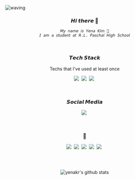 ![waving](https://capsule-render.vercel.app/api?type=waving&height=200&text=Yena!&fontAlign=80&fontAlignY=40&color=gradient)

<div align="center">
    
### 𝙃𝙞 𝙩𝙝𝙚𝙧𝙚 👋
    
    𝘔𝘺 𝘯𝘢𝘮𝘦 𝘪𝘴 𝘠𝘦𝘯𝘢 𝘒𝘪𝘮 🙂
    𝘐 𝘢𝘮 𝘢 𝘴𝘵𝘶𝘥𝘦𝘯𝘵 𝘢𝘵 𝘙.𝘓. 𝘗𝘢𝘴𝘤𝘩𝘢𝘭 𝘏𝘪𝘨𝘩 𝘚𝘤𝘩𝘰𝘰𝘭
<br/>


<h3 align="center">𝙏𝙚𝙘𝙝 𝙎𝙩𝙖𝙘𝙠</h3>

<p align="center"> Techs that I've used at least once </p>

<p align="center">
  <img src="https://img.shields.io/badge/Python-3766AB?style=for-the-badge&logo=Python&logoColor=white"/></a>&nbsp 
  <img src="https://img.shields.io/badge/Java-007396?style=for-the-badge&logo=Java&logoColor=white"/></a>&nbsp 
  <img src="https://img.shields.io/badge/Javascript-ffb13b?style=for-the-badge&logo=javascript&logoColor=black"/></a>&nbsp 
</p>
<br>

<h3 align="center">𝙎𝙤𝙘𝙞𝙖𝙡 𝙈𝙚𝙙𝙞𝙖</h3>
<p align="center">
  <a href="https://www.instagram.com/yenayebo/"><img src="https://img.shields.io/badge/Instagram-E4405F?style=for-the-badge&logo=Instagram&logoColor=white&link=https://www.instagram.com/yenayebo/"/></a>&nbsp
</p>
<br>

<h3 align="center">🏫</h3>
<p align="center">
  <a href="https://www.kisb.net/"><img src="https://img.shields.io/badge/KISB-097479?style=for-the-badge&logo=beijingsubway&logoColor=white&link=https://www.kisb.net/"/></a>&nbsp
  <a href="http://sykis.withschool.co.kr/"><img src="https://img.shields.io/badge/SKIS-5197d8?style=for-the-badge&logo=simkl&logoColor=white&link=http://sykis.withschool.co.kr/"/></a>&nbsp
  <a href="http://www.koreaschool.org/"><img src="https://img.shields.io/badge/YKS-a7c134?style=for-the-badge&logo=yoast&logoColor=white&link=http://www.koreaschool.org/"/></a>&nbsp
  <a href="https://www.fwisd.org/Paschal/"><img src="https://img.shields.io/badge/Paschal-4f2683?style=for-the-badge&logo=planet&logoColor=white&link=https://www.fwisd.org/Paschal/"/></a>&nbsp
  <a href="https://www.hanyang.ac.kr/"><img src="https://img.shields.io/badge/Hanyang-004c86?style=for-the-badge&logo=hugo&logoColor=white&link=https://www.hanyang.ac.kr/"/></a>&nbsp
</p>
<br>

<br>

![yenakr's github stats](https://github-readme-stats.vercel.app/api?username=yenakr&show_icons=true)






<!--
**yenakr/yenakr** is a ✨ _special_ ✨ repository because its `README.md` (this file) appears on your GitHub profile.

Here are some ideas to get you started:

- 🔭 I’m currently working on ...
- 🌱 I’m currently learning ...
- 👯 I’m looking to collaborate on ...
- 🤔 I’m looking for help with ...
- 💬 Ask me about ...
- 📫 How to reach me: ...
- 😄 Pronouns: ...
- ⚡ Fun fact: ...
-->
